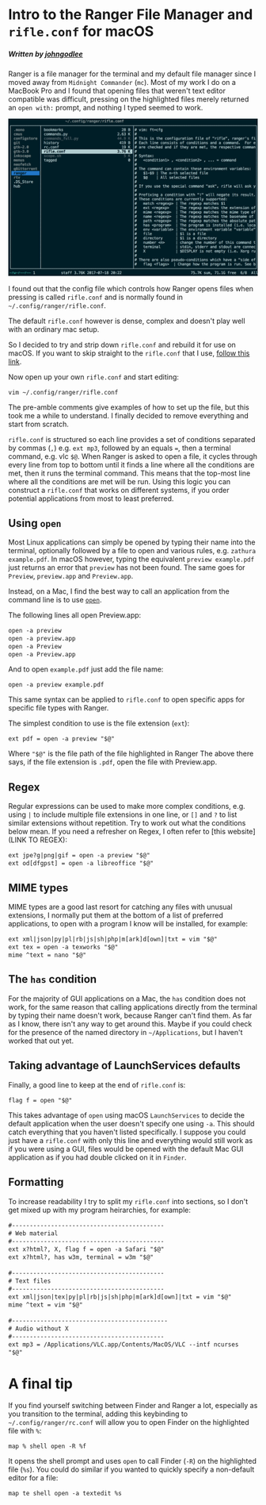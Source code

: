 # Intro to the Ranger File Manager and `rifle.conf` for macOS
#####  Written by [johngodlee](https://github.com/johngodlee)

Ranger is a file manager for the terminal and my default file manager since I moved away from `Midnight Commander` (`mc`). Most of my work I do on a MacBook Pro and I found that opening files that weren't text editor compatible was difficult, pressing <Enter> on the highlighted files merely returned an `open with:` prompt, and nothing I typed seemed to work.

![](/img/ranger_scrot.png)

I found out that the config file which controls how Ranger opens files when pressing <Enter> is called `rifle.conf` and is normally found in `~/.config/ranger/rifle.conf`.

The default `rifle.conf` however is dense, complex and doesn't play well with an ordinary mac setup.

So I decided to try and strip down `rifle.conf` and rebuild it for use on macOS. If you want to skip straight to the `rifle.conf` that I use, [follow this link](/files/rifle.conf).

Now open up your own `rifle.conf` and start editing:

```shell-script
vim ~/.config/ranger/rifle.conf
```

The pre-amble comments give examples of how to set up the file, but this took me a while to understand. I finally decided to remove everything and start from scratch.

`rifle.conf` is structured so each line provides a set of conditions separated by commas (`,`) e.g. `ext mp3`, followed by an equals `=`, then a terminal command, e.g. vlc `$@`. When Ranger is asked to open a file, it cycles through every line from top to bottom until it finds a line where all the conditions are met, then it runs the terminal command. This means that the top-most line where all the conditions are met will be run. Using this logic you can construct a `rifle.conf` that works on different systems, if you order potential applications from most to least preferred.

## Using `open`

Most Linux applications can simply be opened by typing their name into the terminal, optionally followed by a file to open and various rules, e.g. `zathura example.pdf`. In macOS however, typing the equivalent `preview example.pdf` just returns an error that `preview` has not been found. The same goes for `Preview`, `preview.app` and `Preview.app`.

Instead, on a Mac, I find the best way to call an application from the command line is to use [`open`](https://developer.apple.com/legacy/library/documentation/Darwin/Reference/ManPages/man1/open.1.html).

The following lines all open Preview.app:

```shell-script
open -a preview
open -a preview.app
open -a Preview
open -a Preview.app
```

And to open `example.pdf` just add the file name:

```shell-script
open -a preview example.pdf
```

This same syntax can be applied to `rifle.conf` to open specific apps for specific file types with Ranger.

The simplest condition to use is the file extension (`ext`):

```shell-script
ext pdf = open -a preview "$@"
```

Where `"$@"` is the file path of the file highlighted in Ranger The above there says, if the file extension is `.pdf`, open the file with Preview.app.

## Regex

Regular expressions can be used to make more complex conditions, e.g. using `|` to include multiple file extensions in one line, or `[]` and `?` to list similar extensions without repetition. Try to work out what the conditions below mean. If you need a refresher on Regex, I often refer to [this website](LINK TO REGEX):

```shell-script
ext jpe?g|png|gif = open -a preview "$@"
ext od[dfgpst] = open -a libreoffice "$@"
```

## MIME types

MIME types are a good last resort for catching any files with unusual extensions, I normally put them at the bottom of a list of preferred applications, to open with a program I know will be installed, for example:

```shell-script
ext xml|json|py|pl|rb|js|sh|php|m[ark]d[own]|txt = vim "$@" 
ext tex = open -a texworks "$@"
mime ^text = nano "$@"
```

## The `has` condition

For the majority of GUI applications on a Mac, the `has` condition does not work, for the same reason that calling applications directly from the terminal by typing their name doesn't work, because Ranger can't find them. As far as I know, there isn't any way to get around this. Maybe if you could check for the presence of the named directory in `~/Applications`, but I haven't worked that out yet.

## Taking advantage of LaunchServices defaults

Finally, a good line to keep at the end of `rifle.conf` is:

```shell-script
flag f = open "$@"
```

This takes advantage of `open` using macOS `LaunchServices` to decide the default application when the user doesn't specify one using `-a`. This should catch everything that you haven't listed specifically. I suppose you could just have a `rifle.conf` with only this line and everything would still work as if you were using a GUI, files would be opened with the default Mac GUI application as if you had double clicked on it in `Finder`.

## Formatting

To increase readability I try to split my `rifle.conf` into sections, so I don't get mixed up with my program heirarchies, for example:

```shell-script
#-------------------------------------------
# Web material
#-------------------------------------------
ext x?html?, X, flag f = open -a Safari "$@"
ext x?html?, has w3m, terminal = w3m "$@"

#-------------------------------------------
# Text files
#-------------------------------------------
ext xml|json|tex|py|pl|rb|js|sh|php|m[ark]d[own]|txt = vim "$@"
mime ^text = vim "$@"

#--------------------------------------------
# Audio without X
#-------------------------------------------
ext mp3 = /Applications/VLC.app/Contents/MacOS/VLC --intf ncurses  "$@"
```

# A final tip

If you find yourself switching between Finder and Ranger a lot, especially as you transition to the terminal, adding this keybinding to `~/.config/ranger/rc.conf` will allow you to open Finder on the highlighted file with `%`:

```shell-script
map % shell open -R %f
```

It opens the shell prompt and uses `open` to call Finder (`-R`) on the highlighted file (`%s`). You could do similar if you wanted to quickly specify a non-default editor for a file:

```shell-script
map te shell open -a textedit %s
```






